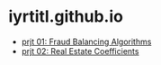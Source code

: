 # iyrtitl.github.io

* [prjt 01: Fraud Balancing Algorithms](/01/)
* [prjt 02: Real Estate Coefficients](/02/)
